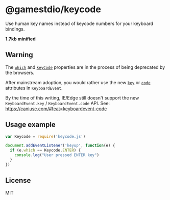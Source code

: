 # @gamestdio/keycode

Use human key names instead of keycode numbers for your keyboard bindings.

**1.7kb minified**

## Warning

The [`which`](https://developer.mozilla.org/en-US/docs/Web/API/KeyboardEvent/which) and [`keyCode`](https://developer.mozilla.org/en-US/docs/Web/API/KeyboardEvent/keyCode) properties are in the process of being deprecated by the browsers.

After mainstream adoption, you would rather use the new [`key`](https://developer.mozilla.org/en-US/docs/Web/API/KeyboardEvent/key) or [`code`](https://developer.mozilla.org/en-US/docs/Web/API/KeyboardEvent/code) attributes in `KeyboardEvent`.

By the time of this writing, IE/Edge still doesn't support the new `KeyboardEvent.key` / `KeyboardEvent.code` API. See: https://caniuse.com/#feat=keyboardevent-code

## Usage example

```javascript
var Keycode = require('keycode.js')

document.addEventListener('keyup', function(e) {
  if (e.which == Keycode.ENTER) {
    console.log("User pressed ENTER key")
  }
})
```

## License

MIT
